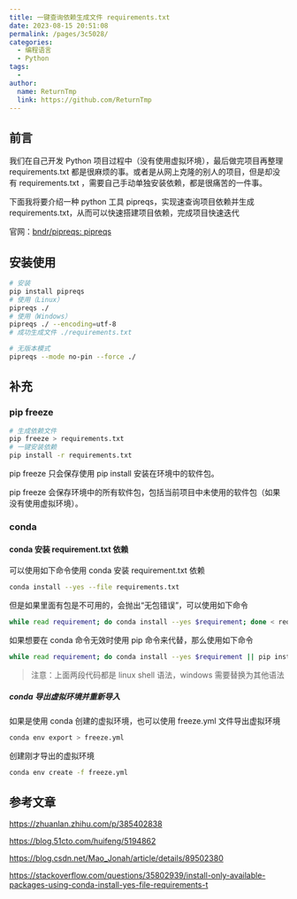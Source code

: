 ```yaml
---
title: 一键查询依赖生成文件 requirements.txt
date: 2023-08-15 20:51:08
permalink: /pages/3c5028/
categories:
  - 编程语言
  - Python
tags:
  - 
author: 
  name: ReturnTmp
  link: https://github.com/ReturnTmp
---
```




## 前言

我们在自己开发 Python 项目过程中（没有使用虚拟环境），最后做完项目再整理 requirements.txt 都是很麻烦的事。或者是从网上克隆的别人的项目，但是却没有 requirements.txt ，需要自己手动单独安装依赖，都是很痛苦的一件事。

下面我将要介绍一种 python 工具 pipreqs，实现速查询项目依赖并生成 requirements.txt，从而可以快速搭建项目依赖，完成项目快速迭代

官网：[bndr/pipreqs: pipreqs](https://github.com/bndr/pipreqs)

## 安装使用

```bash
# 安装
pip install pipreqs
# 使用（Linux）
pipreqs ./
# 使用（Windows）
pipreqs ./ --encoding=utf-8 
# 成功生成文件 ./requirements.txt
```



```bash
# 无版本模式
pipreqs --mode no-pin --force ./ 
```





## 补充

### pip freeze

```bash
# 生成依赖文件
pip freeze > requirements.txt
# 一键安装依赖
pip install -r requirements.txt
```

pip freeze 只会保存使用 pip install 安装在环境中的软件包。

pip freeze 会保存环境中的所有软件包，包括当前项目中未使用的软件包（如果没有使用虚拟环境）。



### conda

#### conda 安装 requirement.txt 依赖

可以使用如下命令使用 conda 安装 requirement.txt 依赖

```bash
conda install --yes --file requirements.txt
```

但是如果里面有包是不可用的，会抛出“无包错误”，可以使用如下命令

```bash
while read requirement; do conda install --yes $requirement; done < requirements.txt
```

如果想要在 conda 命令无效时使用 pip 命令来代替，那么使用如下命令

```bash
while read requirement; do conda install --yes $requirement || pip install $requirement; done < requirements.txt
```



> 注意：上面两段代码都是 linux shell 语法，windows 需要替换为其他语法

##### conda 导出虚拟环境并重新导入

如果是使用 conda 创建的虚拟环境，也可以使用 freeze.yml 文件导出虚拟环境

```bash
conda env export > freeze.yml
```

创建刚才导出的虚拟环境

```bash
conda env create -f freeze.yml
```





## 参考文章

https://zhuanlan.zhihu.com/p/385402838

https://blog.51cto.com/huifeng/5194862

https://blog.csdn.net/Mao_Jonah/article/details/89502380

https://stackoverflow.com/questions/35802939/install-only-available-packages-using-conda-install-yes-file-requirements-t